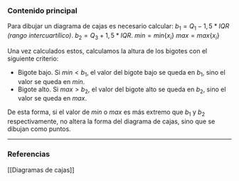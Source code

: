 ### Contenido principal

Para dibujar un diagrama de cajas es necesario calcular:
$b_1 = Q_1 - 1,5 * IQR$ _(rango intercuartílico)_.
$b_2 = Q_3 + 1,5 * IQR$.
$min = min \{x_i\}$
$max = max\{x_i\}$

Una vez calculados estos, calculamos la altura de los bigotes con el siguiente criterio:
- Bigote bajo. Si $min < b_1$, el valor del bigote bajo se queda en $b_1$, sino el valor se queda en $min$.
- Bigote alto. Si $max > b_2$, el valor del bigote alto se queda en $b_2$, sino el valor se queda en $max$.

De esta forma, si el valor de $min$ o $max$ es más extremo que $b_1$ y $b_2$ respectivamente, no altera la forma del diagrama de cajas, sino que se dibujan como puntos.



--- 
### Referencias
[[Diagramas de cajas]]